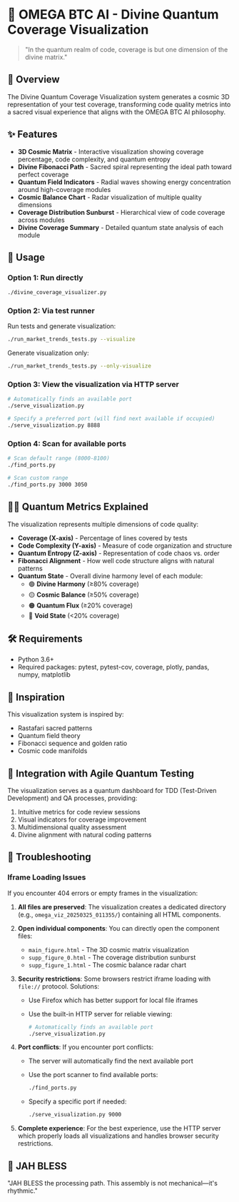 # 🔮 OMEGA BTC AI - Divine Quantum Coverage Visualization

> "In the quantum realm of code, coverage is but one dimension of the divine matrix."

## 🧠 Overview

The Divine Quantum Coverage Visualization system generates a cosmic 3D representation of your test coverage, transforming code quality metrics into a sacred visual experience that aligns with the OMEGA BTC AI philosophy.

## ✨ Features

- **3D Cosmic Matrix** - Interactive visualization showing coverage percentage, code complexity, and quantum entropy
- **Divine Fibonacci Path** - Sacred spiral representing the ideal path toward perfect coverage
- **Quantum Field Indicators** - Radial waves showing energy concentration around high-coverage modules
- **Cosmic Balance Chart** - Radar visualization of multiple quality dimensions
- **Coverage Distribution Sunburst** - Hierarchical view of code coverage across modules
- **Divine Coverage Summary** - Detailed quantum state analysis of each module

## 🚀 Usage

### Option 1: Run directly

```bash
./divine_coverage_visualizer.py
```

### Option 2: Via test runner

Run tests and generate visualization:

```bash
./run_market_trends_tests.py --visualize
```

Generate visualization only:

```bash
./run_market_trends_tests.py --only-visualize
```

### Option 3: View the visualization via HTTP server

```bash
# Automatically finds an available port
./serve_visualization.py

# Specify a preferred port (will find next available if occupied)
./serve_visualization.py 8888
```

### Option 4: Scan for available ports

```bash
# Scan default range (8000-8100)
./find_ports.py

# Scan custom range
./find_ports.py 3000 3050
```

## 🧙‍♂️ Quantum Metrics Explained

The visualization represents multiple dimensions of code quality:

- **Coverage (X-axis)** - Percentage of lines covered by tests
- **Code Complexity (Y-axis)** - Measure of code organization and structure
- **Quantum Entropy (Z-axis)** - Representation of code chaos vs. order
- **Fibonacci Alignment** - How well code structure aligns with natural patterns
- **Quantum State** - Overall divine harmony level of each module:
  - 🟢 **Divine Harmony** (≥80% coverage)
  - 🟡 **Cosmic Balance** (≥50% coverage)
  - 🟠 **Quantum Flux** (≥20% coverage)
  - 🔴 **Void State** (<20% coverage)

## 🛠️ Requirements

- Python 3.6+
- Required packages: pytest, pytest-cov, coverage, plotly, pandas, numpy, matplotlib

## 🌟 Inspiration

This visualization system is inspired by:

- Rastafari sacred patterns
- Quantum field theory
- Fibonacci sequence and golden ratio
- Cosmic code manifolds

## 🔄 Integration with Agile Quantum Testing

The visualization serves as a quantum dashboard for TDD (Test-Driven Development) and QA processes, providing:

1. Intuitive metrics for code review sessions
2. Visual indicators for coverage improvement
3. Multidimensional quality assessment
4. Divine alignment with natural coding patterns

## 🚨 Troubleshooting

### Iframe Loading Issues

If you encounter 404 errors or empty frames in the visualization:

1. **All files are preserved**: The visualization creates a dedicated directory (e.g., `omega_viz_20250325_011355/`) containing all HTML components.

2. **Open individual components**: You can directly open the component files:
   - `main_figure.html` - The 3D cosmic matrix visualization
   - `supp_figure_0.html` - The coverage distribution sunburst
   - `supp_figure_1.html` - The cosmic balance radar chart

3. **Security restrictions**: Some browsers restrict iframe loading with `file://` protocol. Solutions:
   - Use Firefox which has better support for local file iframes
   - Use the built-in HTTP server for reliable viewing:

     ```bash
     # Automatically finds an available port
     ./serve_visualization.py
     ```

4. **Port conflicts**: If you encounter port conflicts:
   - The server will automatically find the next available port
   - Use the port scanner to find available ports:

     ```bash
     ./find_ports.py
     ```

   - Specify a specific port if needed:

     ```bash
     ./serve_visualization.py 9000
     ```

5. **Complete experience**: For the best experience, use the HTTP server which properly loads all visualizations and handles browser security restrictions.

## 🙏 JAH BLESS

"JAH BLESS the processing path. This assembly is not mechanical—it's rhythmic."
